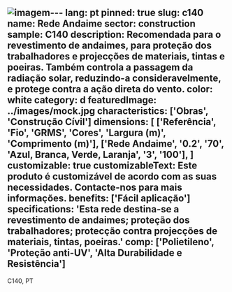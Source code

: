 ![imagem](https://github.com/kiko-g/guerner/assets/141830363/2b6dfd21-aed2-48cf-8a78-d3ca9278c24b)---
lang: pt
pinned: true
slug: c140
name: Rede Andaime
sector: construction
sample: C140
description: Recomendada para o revestimento de andaimes, para proteção dos trabalhadores e projecções de materiais, tintas e poeiras. Também controla a passagem da radiação solar, reduzindo-a consideravelmente, e protege contra a ação direta do vento.
color: white
category: d
featuredImage: ../images/mock.jpg
characteristics: ['Obras', 'Construção Cívil']
dimensions:
  [
    ['Referência', 'Fio', 'GRMS', 'Cores', 'Largura (m)', 'Comprimento (m)'],
    ['Rede Andaime', '0.2', '70', 'Azul, Branca, Verde, Laranja', '3', '100'],
  ]
customizable: true
customizableText: Este produto é customizável de acordo com as suas necessidades. Contacte-nos para mais informações.
benefits: ['Fácil aplicação']
specifications: 'Esta rede destina-se a revestimento de andaimes;  proteção dos trabalhadores; protecção contra projecções de materiais, tintas, poeiras.'
comp: ['Polietileno', 'Proteção anti-UV', 'Alta Durabilidade e Resistência']
---

C140, PT
